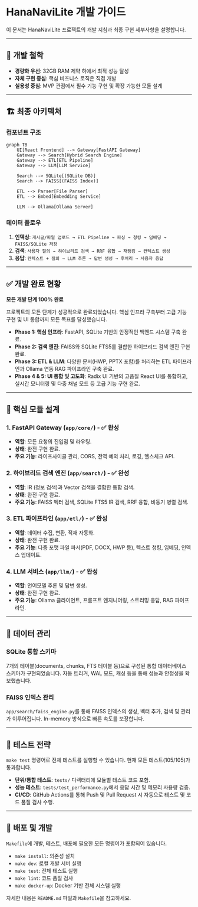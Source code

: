 # HanaNaviLite 개발 가이드

이 문서는 HanaNaviLite 프로젝트의 개발 지침과 최종 구현 세부사항을 설명합니다.

---

## 🎯 **개발 철학**

*   **경량화 우선**: 32GB RAM 제약 하에서 최적 성능 달성
*   **자체 구현 중심**: 핵심 비즈니스 로직은 직접 개발
*   **실용성 중심**: MVP 관점에서 필수 기능 구현 및 확장 가능한 모듈 설계

---

## 🏗️ **최종 아키텍처**

### **컴포넌트 구조**

```mermaid
graph TB
    UI[React Frontend] --> Gateway[FastAPI Gateway]
    Gateway --> Search[Hybrid Search Engine]
    Gateway --> ETL[ETL Pipeline]
    Gateway --> LLM[LLM Service]
    
    Search --> SQLite[(SQLite DB)]
    Search --> FAISS[(FAISS Index)]
    
    ETL --> Parser[File Parser]
    ETL --> Embed[Embedding Service]
    
    LLM --> Ollama[Ollama Server]
```

### **데이터 플로우**

1.  **인덱싱**: `게시글/파일 업로드 → ETL Pipeline → 파싱 → 청킹 → 임베딩 → FAISS/SQLite 저장`
2.  **검색**: `사용자 질의 → 하이브리드 검색 → RRF 융합 → 재랭킹 → 컨텍스트 생성`
3.  **응답**: `컨텍스트 + 질의 → LLM 추론 → 답변 생성 → 후처리 → 사용자 응답`

---

## ✅ **개발 완료 현황**

**모든 개발 단계 100% 완료**

프로젝트의 모든 단계가 성공적으로 완료되었습니다. 핵심 인프라 구축부터 고급 기능 구현 및 UI 통합까지 모든 목표를 달성했습니다.

*   **Phase 1: 핵심 인프라**: FastAPI, SQLite 기반의 안정적인 백엔드 시스템 구축 완료.
*   **Phase 2: 검색 엔진**: FAISS와 SQLite FTS5를 결합한 하이브리드 검색 엔진 구현 완료.
*   **Phase 3: ETL & LLM**: 다양한 문서(HWP, PPTX 포함)를 처리하는 ETL 파이프라인과 Ollama 연동 RAG 파이프라인 구축 완료.
*   **Phase 4 & 5: UI 통합 및 고도화**: Radix UI 기반의 고품질 React UI를 통합하고, 실시간 모니터링 및 다중 채널 모드 등 고급 기능 구현 완료.

---

## 🔧 **핵심 모듈 설계**

### **1. FastAPI Gateway (`app/core/`) - ✅ 완성**
*   **역할**: 모든 요청의 진입점 및 라우팅.
*   **상태**: 완전 구현 완료.
*   **주요 기능**: 라이프사이클 관리, CORS, 전역 예외 처리, 로깅, 헬스체크 API.

### **2. 하이브리드 검색 엔진 (`app/search/`) - ✅ 완성**
*   **역할**: IR (정보 검색)과 Vector 검색을 결합한 통합 검색.
*   **상태**: 완전 구현 완료.
*   **주요 기능**: FAISS 벡터 검색, SQLite FTS5 IR 검색, RRF 융합, 비동기 병렬 검색.

### **3. ETL 파이프라인 (`app/etl/`) - ✅ 완성**
*   **역할**: 데이터 수집, 변환, 적재 자동화.
*   **상태**: 완전 구현 완료.
*   **주요 기능**: 다중 포맷 파일 파서(PDF, DOCX, HWP 등), 텍스트 청킹, 임베딩, 인덱스 업데이트.

### **4. LLM 서비스 (`app/llm/`) - ✅ 완성**
*   **역할**: 언어모델 추론 및 답변 생성.
*   **상태**: 완전 구현 완료.
*   **주요 기능**: Ollama 클라이언트, 프롬프트 엔지니어링, 스트리밍 응답, RAG 파이프라인.

---

## 💾 **데이터 관리**

### **SQLite 통합 스키마**
7개의 테이블(documents, chunks, FTS 테이블 등)으로 구성된 통합 데이터베이스 스키마가 구현되었습니다. 자동 트리거, WAL 모드, 캐싱 등을 통해 성능과 안정성을 확보했습니다.

### **FAISS 인덱스 관리**
`app/search/faiss_engine.py`를 통해 FAISS 인덱스의 생성, 벡터 추가, 검색 및 관리가 이루어집니다. In-memory 방식으로 빠른 속도를 보장합니다.

---

## 🧪 **테스트 전략**

`make test` 명령어로 전체 테스트를 실행할 수 있습니다. 현재 모든 테스트(105/105)가 통과합니다.

*   **단위/통합 테스트**: `tests/` 디렉터리에 모듈별 테스트 코드 포함.
*   **성능 테스트**: `tests/test_performance.py`에서 응답 시간 및 메모리 사용량 검증.
*   **CI/CD**: GitHub Actions를 통해 Push 및 Pull Request 시 자동으로 테스트 및 코드 품질 검사 수행.

---

## 🚀 **배포 및 개발**

`Makefile`에 개발, 테스트, 배포에 필요한 모든 명령어가 포함되어 있습니다.

*   `make install`: 의존성 설치
*   `make dev`: 로컬 개발 서버 실행
*   `make test`: 전체 테스트 실행
*   `make lint`: 코드 품질 검사
*   `make docker-up`: Docker 기반 전체 시스템 실행

자세한 내용은 `README.md` 파일과 `Makefile`을 참고하세요.
